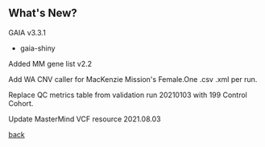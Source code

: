 ## What's New?

GAIA v3.3.1

* gaia-shiny

Added MM gene list v2.2

Add WA CNV caller for MacKenzie Mission's Female.One .csv .xml per run.

Replace QC metrics table from validation run 20210103 with 199 Control Cohort.

Update MasterMind VCF resource 2021.08.03

[back](./)
